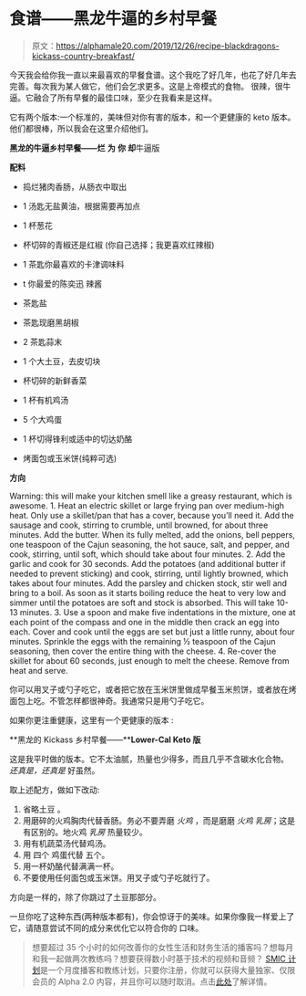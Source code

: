 # 食谱——黑龙牛逼的乡村早餐

> 原文：<https://alphamale20.com/2019/12/26/recipe-blackdragons-kickass-country-breakfast/>

今天我会给你我一直以来最喜欢的早餐食谱。这个我吃了好几年，也花了好几年去完善。每次我为某人做它，他们会乞求更多。这是上帝模式的食物。 很辣，很牛逼。它融合了所有早餐的最佳口味，至少在我看来是这样。

它有两个版本:一个标准的，美味但对你有害的版本，和一个更健康的 keto 版本。他们都很棒，所以我会在这里介绍他们。

**黑龙的牛逼乡村早餐——烂** **为** **你** **却**牛逼版

**配料**

*   捣烂猪肉香肠，从肠衣中取出
*   1 汤匙无盐黄油，根据需要再加点
*   1 杯葱花
*   杯切碎的青椒还是红椒 (你自己选择；我更喜欢红辣椒)
*   1 茶匙你最喜欢的卡津调味料

*   t 你最爱的陈奕迅 辣酱
*   茶匙盐
*   茶匙现磨黑胡椒
*   2 茶匙蒜末
*   1 个大土豆，去皮切块

*   杯切碎的新鲜香菜
*   1 杯有机鸡汤
*   5 个大鸡蛋
*   1 杯切得锋利或适中的切达奶酪
*   烤面包或玉米饼(纯粹可选)

**方向**

Warning: this will make your kitchen smell like a greasy restaurant, which is awesome.  1\. Heat an electric skillet or large frying pan over medium-high heat. Only use a skillet/pan that has a cover, because you’ll need it. Add the sausage and cook, stirring to crumble, until browned, for about three minutes. Add the butter. When its fully melted, add the onions, bell peppers, one teaspoon of the Cajun seasoning, the hot sauce, salt, and pepper, and cook, stirring, until soft, which should take about four minutes. 2\. Add the garlic and cook for 30 seconds. Add the potatoes (and additional butter if needed to prevent sticking) and cook, stirring, until lightly browned, which takes about four minutes. Add the parsley and chicken stock, stir well and bring to a boil. As soon as it starts boiling reduce the heat to very low and simmer until the potatoes are soft and stock is absorbed. This will take 10-13 minutes. 3\. Use a spoon and make five indentations in the mixture, one at each point of the compass and one in the middle then crack an egg into each. Cover and cook until the eggs are set but just a little runny, about four minutes. Sprinkle the eggs with the remaining ½ teaspoon of the Cajun seasoning, then cover the entire thing with the cheese. 4\. Re-cover the skillet for about 60 seconds, just enough to melt the cheese. Remove from heat and serve.

你可以用叉子或勺子吃它，或者把它放在玉米饼里做成早餐玉米煎饼，或者放在烤面包上吃。不管怎样都很神奇。我通常只是用勺子吃它。

如果你更注重健康，这里有一个更健康的版本 :

**黑龙的 Kickass 乡村早餐——****Lower-Cal Keto 版**

这是我平时做的版本。它不太油腻，热量也少得多，而且几乎不含碳水化合物。 *还真是，还真是* 好虽然。

取上述配方，做如下改动:

1.  省略土豆 。
2.  用磨碎的火鸡胸肉代替香肠。务必不要弄磨 *火鸡* ，而是磨磨 *火鸡* *乳房*；这是有区别的。地火鸡 *乳房* 热量较少。
3.  用有机蔬菜汤代替鸡汤。
4.  用 四个 鸡蛋代替 五个。
5.  用一杯奶酪代替满满一杯。
6.  不要使用任何面包或玉米饼。用叉子或勺子吃就行了。

方向是一样的，除了你跳过了土豆那部分。

一旦你吃了这种东西(两种版本都有)，你会惊讶于的美味。如果你像我一样爱上了它，请随意尝试不同的成分来优化它以符合你的 口味。

> 想要超过 35 个小时的如何改善你的女性生活和财务生活的播客吗？想每月和我一起做两次教练吗？想要获得数小时基于技术的视频和音频？ [SMIC 计划](https://alphamale20.kartra.com/page/vIL17)是一个月度播客和教练计划，只要你注册，你就可以获得大量独家、仅限会员的 Alpha 2.0 内容，并且你可以随时取消。点击[此处](https://alphamale20.kartra.com/page/vIL17)了解详情。